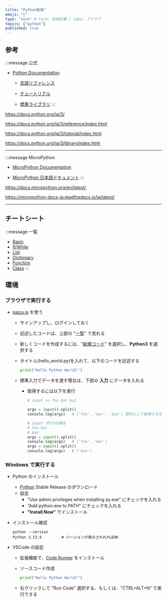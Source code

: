 ```yaml
---
title: "Python勉強"
emoji: "🐍"
type: "tech" # tech: 技術記事 / idea: アイデア
topics: ["python"]
published: true
---
```


## 参考

:::message
公式

- [Python Documentation](https://docs.python.org/ja/3/)

  - [言語リファレンス](https://docs.python.org/ja/3/reference/index.html)

  - [チュートリアル](https://docs.python.org/ja/3/tutorial/index.html)

  - [標準ライブラリ](https://docs.python.org/ja/3/library/index.html)
:::

https://docs.python.org/ja/3/

https://docs.python.org/ja/3/reference/index.html

https://docs.python.org/ja/3/tutorial/index.html

https://docs.python.org/ja/3/library/index.html

---

:::message
MicroPython

- [MicroPython Documentation](https://docs.micropython.org/en/latest/)

- [MicroPython 日本語ドキュメント](https://micropython-docs-ja.readthedocs.io/ja/latest/)
:::

https://docs.micropython.org/en/latest/

https://micropython-docs-ja.readthedocs.io/ja/latest/

---

## チートシート

:::message
一覧
- [Basic](https://github.com/ehmatthes/pcc_3e/blob/main/cheat_sheets/color_sheets/individual_sheets_color/beginners_python_cheat_sheet_pcc.pdf)
- [If/While](https://github.com/ehmatthes/pcc_3e/blob/main/cheat_sheets/color_sheets/individual_sheets_color/beginners_python_cheat_sheet_pcc_if_while.pdf)
- [List](https://github.com/ehmatthes/pcc_3e/blob/main/cheat_sheets/color_sheets/individual_sheets_color/beginners_python_cheat_sheet_pcc_lists.pdf)
- [Dictionary](https://github.com/ehmatthes/pcc_3e/blob/main/cheat_sheets/color_sheets/individual_sheets_color/beginners_python_cheat_sheet_pcc_dictionaries.pdf)
- [Function](https://github.com/ehmatthes/pcc_3e/blob/main/cheat_sheets/color_sheets/individual_sheets_color/beginners_python_cheat_sheet_pcc_functions.pdf)
- [Class](https://github.com/ehmatthes/pcc_3e/blob/main/cheat_sheets/color_sheets/individual_sheets_color/beginners_python_cheat_sheet_pcc_classes.pdf)
:::

## 環境

### ブラウザで実行する

- [paiza.io](https://paiza.io/ja) を使う
  - サインアップし、ログインしておく
  - 記述したコードは、上部の "[一覧](https://paiza.io/projects)" で見れる
  - 新しくコードを作成するには、"[新規コード](https://paiza.io/ja/projects/new)" を選択し、**Python3** を選択する
  - タイトル(hello_world.py)を入れて、以下のコードを記述する

    ```python:hello_world.py
    print("Hello Python World!")
    ```

  - 標準入力でデータを渡す場合は、下部の **入力** にデータを入れる

    - 取得するには以下を実行

      ```python:main.py
      # input => foo bar baz

      args = input().split()
      console.log(args)   # ['foo', 'bar', 'baz'] 配列として取得できる

      # input が2行の場合
      # foo bar
      # baz
      args = input().split()
      console.log(args)   # ['foo', 'bar']
      args = input().split()
      console.log(args)   # ['baz']
      ```


### Windows で実行する

- Python のインストール
  - [Python](https://www.python.org/downloads/windows/) Stable Release のダウンロード
  - 設定
    - "Use admin privileges when installing py.exe" にチェックを入れる
    - "Add python.exe to PATH" にチェックを入れる
    - **"Install Now"** でインストール

- インストール確認

  ```cmd: コマンドプロンプトで実行
  python --version
  Python 3.13.9         # バージョンが表示されれればOK
  ```

- VSCode の設定
  - 拡張機能で、[Code Runner](https://marketplace.visualstudio.com/items?itemName=formulahendry.code-runner) をインストール
  - ソースコード作成

    ```python:hello_world.py
    print("Hello Python World!")
    ```

  - 右クリックして "Run Code" 選択する、もしくは、"CTRL+ALT+N" で実行できる
